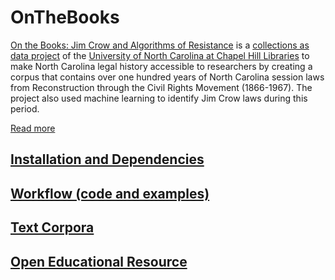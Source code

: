 # OnTheBooks

[On the Books: Jim Crow and Algorithms of Resistance](https://onthebooks.lib.unc.edu/) is a [collections as data project](https://collectionsasdata.github.io/part2whole/) of the [University of North Carolina at Chapel Hill Libraries](https://library.unc.edu/) to make North Carolina legal history accessible to researchers by creating a corpus that contains over one hundred years of North Carolina session laws from Reconstruction through the Civil Rights Movement (1866-1967). The project also used machine learning to identify Jim Crow laws during this period. 

[Read more](https://unc-libraries-data.github.io/OnTheBooks/)

## [Installation and Dependencies](installation.md)

## [Workflow (code and examples)](workflow.md)

## [Text Corpora](https://doi.org/10.17615/5c4g-sd44)

## [Open Educational Resource](/oer)
